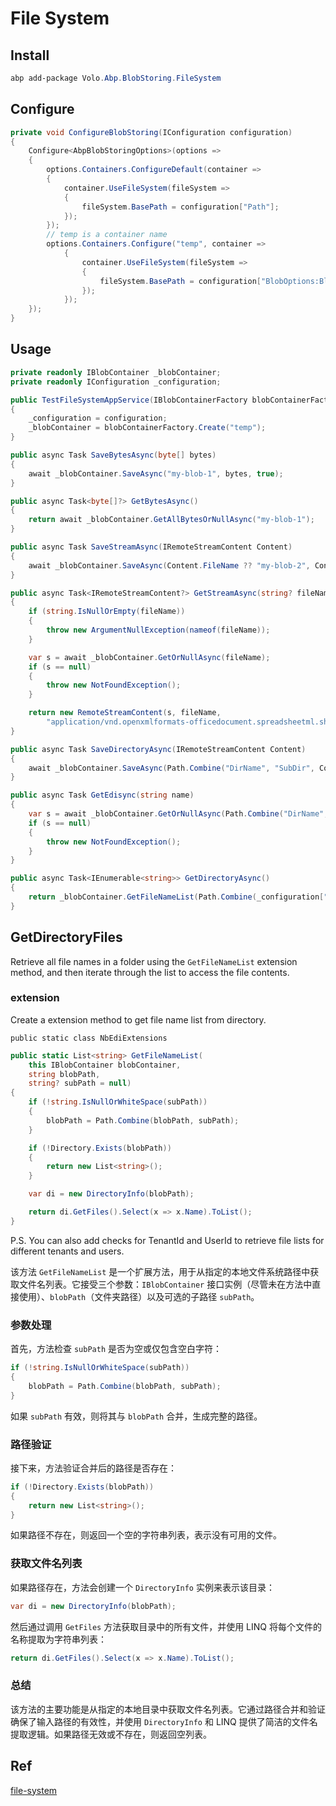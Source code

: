 # File System



## Install

```powershell
abp add-package Volo.Abp.BlobStoring.FileSystem
```

## Configure

```c#
private void ConfigureBlobStoring(IConfiguration configuration)
{
    Configure<AbpBlobStoringOptions>(options =>
    {
        options.Containers.ConfigureDefault(container =>
        {
            container.UseFileSystem(fileSystem =>
            {
                fileSystem.BasePath = configuration["Path"];
            });
        });
        // temp is a container name
        options.Containers.Configure("temp", container =>
            {
                container.UseFileSystem(fileSystem =>
                {
                    fileSystem.BasePath = configuration["BlobOptions:BlobPath"];
                });
            });
    });
}
```

## Usage

```c#
private readonly IBlobContainer _blobContainer;
private readonly IConfiguration _configuration;

public TestFileSystemAppService(IBlobContainerFactory blobContainerFactory, IConfiguration configuration)
{
    _configuration = configuration;
    _blobContainer = blobContainerFactory.Create("temp");
}

public async Task SaveBytesAsync(byte[] bytes)
{
    await _blobContainer.SaveAsync("my-blob-1", bytes, true);
}

public async Task<byte[]?> GetBytesAsync()
{
    return await _blobContainer.GetAllBytesOrNullAsync("my-blob-1");
}

public async Task SaveStreamAsync(IRemoteStreamContent Content)
{
    await _blobContainer.SaveAsync(Content.FileName ?? "my-blob-2", Content.GetStream(), true);
}

public async Task<IRemoteStreamContent?> GetStreamAsync(string? fileName = "my-blob-2")
{
    if (string.IsNullOrEmpty(fileName))
    {
        throw new ArgumentNullException(nameof(fileName));
    }

    var s = await _blobContainer.GetOrNullAsync(fileName);
    if (s == null)
    {
        throw new NotFoundException();
    }

    return new RemoteStreamContent(s, fileName,
        "application/vnd.openxmlformats-officedocument.spreadsheetml.sheet");
}

public async Task SaveDirectoryAsync(IRemoteStreamContent Content)
{
    await _blobContainer.SaveAsync(Path.Combine("DirName", "SubDir", Content.FileName), Content.GetStream(), true);
}

public async Task GetEdisync(string name)
{
    var s = await _blobContainer.GetOrNullAsync(Path.Combine("DirName", "SubDir",name));
    if (s == null)
    {
        throw new NotFoundException();
    }
}

public async Task<IEnumerable<string>> GetDirectoryAsync()
{
    return _blobContainer.GetFileNameList(Path.Combine(_configuration["Path"], "host", "DirName", "SubDir"));
}
```

## GetDirectoryFiles
Retrieve all file names in a folder using the `GetFileNameList` extension method, and then iterate through the list to access the file contents.

### extension
Create a extension method to get file name list from directory.

`public static class NbEdiExtensions`

```c#
public static List<string> GetFileNameList(
    this IBlobContainer blobContainer,
    string blobPath,
    string? subPath = null)
{
    if (!string.IsNullOrWhiteSpace(subPath))
    {
        blobPath = Path.Combine(blobPath, subPath);
    }

    if (!Directory.Exists(blobPath))
    {
        return new List<string>();
    }

    var di = new DirectoryInfo(blobPath);

    return di.GetFiles().Select(x => x.Name).ToList();
}
```

P.S. You can also add checks for TenantId and UserId to retrieve file lists for different tenants and users.

该方法 `GetFileNameList` 是一个扩展方法，用于从指定的本地文件系统路径中获取文件名列表。它接受三个参数：`IBlobContainer` 接口实例（尽管未在方法中直接使用）、`blobPath`（文件夹路径）以及可选的子路径 `subPath`。

### 参数处理
首先，方法检查 `subPath` 是否为空或仅包含空白字符：
```c#
if (!string.IsNullOrWhiteSpace(subPath))
{
    blobPath = Path.Combine(blobPath, subPath);
}
```
如果 `subPath` 有效，则将其与 `blobPath` 合并，生成完整的路径。

### 路径验证
接下来，方法验证合并后的路径是否存在：
```c#
if (!Directory.Exists(blobPath))
{
    return new List<string>();
}
```
如果路径不存在，则返回一个空的字符串列表，表示没有可用的文件。

### 获取文件名列表
如果路径存在，方法会创建一个 `DirectoryInfo` 实例来表示该目录：
```c#
var di = new DirectoryInfo(blobPath);
```
然后通过调用 `GetFiles` 方法获取目录中的所有文件，并使用 LINQ 将每个文件的名称提取为字符串列表：
```c#
return di.GetFiles().Select(x => x.Name).ToList();
```

### 总结
该方法的主要功能是从指定的本地目录中获取文件名列表。它通过路径合并和验证确保了输入路径的有效性，并使用 `DirectoryInfo` 和 LINQ 提供了简洁的文件名提取逻辑。如果路径无效或不存在，则返回空列表。

## Ref
[file-system](https://abp.io/docs/latest/framework/infrastructure/blob-storing/file-system)